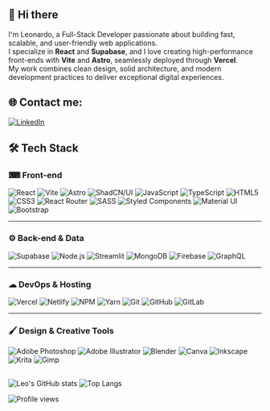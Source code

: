 ## 👋 Hi there

I'm Leonardo, a Full-Stack Developer passionate about building fast, scalable, and user-friendly web applications.  
I specialize in **React** and **Supabase**, and I love creating high-performance front-ends with **Vite** and **Astro**, seamlessly deployed through **Vercel**.  
My work combines clean design, solid architecture, and modern development practices to deliver exceptional digital experiences.

## 🌐 Contact me:

[![LinkedIn](https://img.shields.io/badge/LinkedIn-%230077B5.svg?style=for-the-badge&logo=linkedin&logoColor=white)](https://linkedin.com/in/leonardoaranha)

## 🛠 Tech Stack

### ⌨ Front-end

![React](https://img.shields.io/badge/react-20232a.svg?style=for-the-badge&logo=react&logoColor=61DAFB) ![Vite](https://img.shields.io/badge/vite-646CFF.svg?style=for-the-badge&logo=vite&logoColor=FFFFFF) ![Astro](https://img.shields.io/badge/astro-0C1222.svg?style=for-the-badge&logo=astro&logoColor=FFFFFF) ![ShadCN/UI](https://img.shields.io/badge/shadcn/ui-000000.svg?style=for-the-badge&logo=shadcnui&logoColor=FFFFFF) ![JavaScript](https://img.shields.io/badge/javascript-323330.svg?style=for-the-badge&logo=javascript&logoColor=F7DF1E) ![TypeScript](https://img.shields.io/badge/typescript-3178C6.svg?style=for-the-badge&logo=typescript&logoColor=FFFFFF) ![HTML5](https://img.shields.io/badge/html5-E34F26.svg?style=for-the-badge&logo=html5&logoColor=FFFFFF) ![CSS3](https://img.shields.io/badge/css3-1572B6.svg?style=for-the-badge&logo=css3&logoColor=FFFFFF) ![React Router](https://img.shields.io/badge/React_Router-CA4245.svg?style=for-the-badge&logo=react-router&logoColor=FFFFFF) ![SASS](https://img.shields.io/badge/SASS-CC6699.svg?style=for-the-badge&logo=sass&logoColor=FFFFFF) ![Styled Components](https://img.shields.io/badge/styled--components-DB7093.svg?style=for-the-badge&logo=styledcomponents&logoColor=FFFFFF) ![Material UI](https://img.shields.io/badge/MUI-007FFF.svg?style=for-the-badge&logo=mui&logoColor=FFFFFF) ![Bootstrap](https://img.shields.io/badge/bootstrap-7952B3.svg?style=for-the-badge&logo=bootstrap&logoColor=FFFFFF)

---

### ⚙ Back-end & Data

![Supabase](https://img.shields.io/badge/supabase-3ECF8E.svg?style=for-the-badge&logo=supabase&logoColor=0C0C0C) ![Node.js](https://img.shields.io/badge/node.js-6DA55F.svg?style=for-the-badge&logo=node.js&logoColor=FFFFFF) ![Streamlit](https://img.shields.io/badge/streamlit-FF4B4B.svg?style=for-the-badge&logo=streamlit&logoColor=FFFFFF) ![MongoDB](https://img.shields.io/badge/mongodb-4EA94B.svg?style=for-the-badge&logo=mongodb&logoColor=FFFFFF) ![Firebase](https://img.shields.io/badge/firebase-FFCA28.svg?style=for-the-badge&logo=firebase&logoColor=0C0C0C) ![GraphQL](https://img.shields.io/badge/graphql-E10098.svg?style=for-the-badge&logo=graphql&logoColor=FFFFFF)

---

### ☁ DevOps & Hosting

![Vercel](https://img.shields.io/badge/vercel-000000.svg?style=for-the-badge&logo=vercel&logoColor=FFFFFF) ![Netlify](https://img.shields.io/badge/netlify-00C7B7.svg?style=for-the-badge&logo=netlify&logoColor=FFFFFF) ![NPM](https://img.shields.io/badge/npm-CB3837.svg?style=for-the-badge&logo=npm&logoColor=FFFFFF) ![Yarn](https://img.shields.io/badge/yarn-2C8EBB.svg?style=for-the-badge&logo=yarn&logoColor=FFFFFF) ![Git](https://img.shields.io/badge/git-F05033.svg?style=for-the-badge&logo=git&logoColor=FFFFFF) ![GitHub](https://img.shields.io/badge/github-181717.svg?style=for-the-badge&logo=github&logoColor=FFFFFF) ![GitLab](https://img.shields.io/badge/gitlab-181717.svg?style=for-the-badge&logo=gitlab&logoColor=FFFFFF)

---

### 🖌 Design & Creative Tools

![Adobe Photoshop](https://img.shields.io/badge/photoshop-31A8FF.svg?style=for-the-badge&logo=adobephotoshop&logoColor=FFFFFF) ![Adobe Illustrator](https://img.shields.io/badge/illustrator-FF9A00.svg?style=for-the-badge&logo=adobeillustrator&logoColor=FFFFFF) ![Blender](https://img.shields.io/badge/blender-F5792A.svg?style=for-the-badge&logo=blender&logoColor=FFFFFF) ![Canva](https://img.shields.io/badge/canva-00C4CC.svg?style=for-the-badge&logo=canva&logoColor=FFFFFF) ![Inkscape](https://img.shields.io/badge/inkscape-e0e0e0.svg?style=for-the-badge&logo=inkscape&logoColor=080A13) ![Krita](https://img.shields.io/badge/krita-203759.svg?style=for-the-badge&logo=krita&logoColor=EEF37B) ![Gimp](https://img.shields.io/badge/gimp-657D8B.svg?style=for-the-badge&logo=gimp&logoColor=FFFFFF)

##

![Leo's GitHub stats](https://github-readme-stats.vercel.app/api?username=leosrnh&show_icons=true&theme=dark)
![Top Langs](https://github-readme-stats.vercel.app/api/top-langs/?username=leosrnh&layout=compact&theme=dark)

![Profile views](https://komarev.com/ghpvc/?username=leosrnh&style=for-the-badge)
